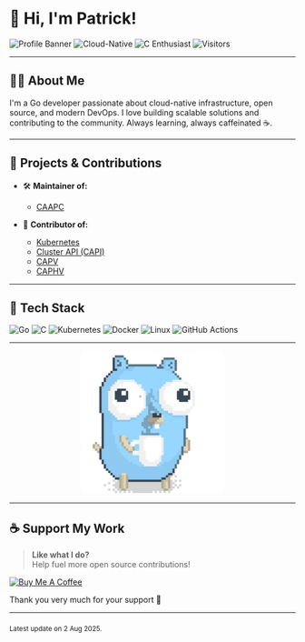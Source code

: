 # 👋 Hi, I'm Patrick!

![Profile Banner](https://img.shields.io/badge/Go-Developer-00ADD8?style=flat-square&logo=go)
![Cloud-Native](https://img.shields.io/badge/Cloud--Native-4285F4?logo=google-cloud&logoColor=white)
![C Enthusiast](https://img.shields.io/badge/C-Enthusiast-00599C?logo=c&logoColor=white)
![Visitors](https://visitor-badge.laobi.icu/badge?page_id=PatrickLaabs.patricklaabs)

---

## 🧑‍💻 About Me

I'm a Go developer passionate about cloud-native infrastructure, open source, and modern DevOps. I love building scalable solutions and contributing to the community. Always learning, always caffeinated ☕.

---

## 🚀 Projects & Contributions

- 🛠️ **Maintainer of:** 
     - [CAAPC](https://github.com/eitco/cluster-api-addon-provider-cdk8s)

- 🤝 **Contributor of:** 
     - [Kubernetes](https://github.com/kubernetes/kubernetes)
     - [Cluster API (CAPI)](https://github.com/kubernetes-sigs/cluster-api)
     - [CAPV](https://github.com/kubernetes-sigs/cluster-api-provider-vsphere)
     - [CAPHV](https://github.com/rancher-sandbox/cluster-api-provider-harvester)

---

## 🔧 Tech Stack

![Go](https://img.shields.io/badge/-Go-00ADD8?logo=go&logoColor=white)
![C](https://img.shields.io/badge/-C-00599C?logo=c&logoColor=white)
![Kubernetes](https://img.shields.io/badge/-Kubernetes-326CE5?logo=kubernetes&logoColor=white)
![Docker](https://img.shields.io/badge/-Docker-2496ED?logo=docker&logoColor=white)
![Linux](https://img.shields.io/badge/-Linux-FCC624?logo=linux&logoColor=black)
![GitHub Actions](https://img.shields.io/badge/-GitHub%20Actions-2088FF?logo=github-actions&logoColor=white)

---

<p align="center">
  <img src="/images/gopher_with_coffee.gif" alt="Gopher with Coffee" width="250"/>
</p>

---

## ☕ Support My Work

> **Like what I do?**  
> Help fuel more open source contributions!

<p>
  <a href='https://www.buymeacoffee.com/patricklaabs' target='_blank'>
    <img src='https://cdn.buymeacoffee.com/buttons/default-orange.png' alt='Buy Me A Coffee' height='41' width='174'>
  </a>
</p>

Thank you very much for your support 🚀

---

<sub>Latest update on 2 Aug 2025.</sub>
